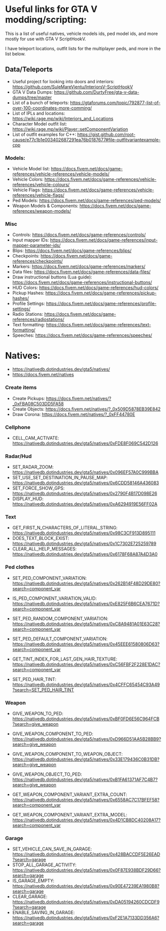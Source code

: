 # Useful links for GTA V modding/scripting:

This is a list of useful natives, vehicle models ids, ped model ids, and more 
mostly for use with GTA V ScriptHookV.

I have teleport locations, outfit lists for the multiplayer peds, 
and more in the list below.

## Data/Teleports
* Useful project for looking into doors and interiors: https://github.com/SuleMareVientu/InteriorsV-ScriptHookV
* GTA V Data Dumps: https://github.com/DurtyFree/gta-v-data-dumps/tree/master
* List of a bunch of teleports: https://gtaforums.com/topic/792877-list-of-over-100-coordinates-more-comming/
* List of IPLs and locations: https://wiki.rage.mp/wiki/Interiors_and_Locations
* Character Model outfit list: https://wiki.rage.mp/wiki/Player::setComponentVariation
* List of outfit examples for C++: https://gist.github.com/root-cause/e77c1b1e003402687291ea76b0187677#file-outfitvariantexample-cpp

### Models:
* Vehicle Model list: https://docs.fivem.net/docs/game-references/vehicle-references/vehicle-models/
* Vehicle Colors: https://docs.fivem.net/docs/game-references/vehicle-references/vehicle-colours/
* Vehicle Flags: https://docs.fivem.net/docs/game-references/vehicle-references/vehicle-flags/
* Ped Models: https://docs.fivem.net/docs/game-references/ped-models/
* Weapon Models & Components: https://docs.fivem.net/docs/game-references/weapon-models/

### Misc
* Controls: https://docs.fivem.net/docs/game-references/controls/
* Input mapper IDs: https://docs.fivem.net/docs/game-references/input-mapper-parameter-ids/
* Blips: https://docs.fivem.net/docs/game-references/blips/
* Checkpoints: https://docs.fivem.net/docs/game-references/checkpoints/
* Markers: https://docs.fivem.net/docs/game-references/markers/
* Data files: https://docs.fivem.net/docs/game-references/data-files/
* Draw instructional buttons (Lua guide): https://docs.fivem.net/docs/game-references/instructional-buttons/
* HUD Colors: https://docs.fivem.net/docs/game-references/hud-colors/
* Pickup Hashes: https://docs.fivem.net/docs/game-references/pickup-hashes/
* Profile Settings: https://docs.fivem.net/docs/game-references/profile-settings/
* Radio Stations: https://docs.fivem.net/docs/game-references/radiostations/
* Text formatting: https://docs.fivem.net/docs/game-references/text-formatting/
* Speeches: https://docs.fivem.net/docs/game-references/speeches/

# Natives:
* https://nativedb.dotindustries.dev/gta5/natives/
* https://docs.fivem.net/natives

### Create items
* Create Pickups: https://docs.fivem.net/natives/?_0xFBA08C503DD5FA58
* Create Objects: https://docs.fivem.net/natives/?_0x509D5878EB39E842
* Draw Corona: https://docs.fivem.net/natives/?_0xFF44780E

### Cellphone
* CELL_CAM_ACTIVATE: https://nativedb.dotindustries.dev/gta5/natives/0xFDE8F069C542D126

### Radar/Hud
* SET_RADAR_ZOOM: https://nativedb.dotindustries.dev/gta5/natives/0x096EF57A0C999BBA
* SET_USE_SET_DESTINATION_IN_PAUSE_MAP: https://nativedb.dotindustries.dev/gta5/natives/0x6CDD58146A436083
* SET_FORCE_SHOW_GPS: https://nativedb.dotindustries.dev/gta5/natives/0x2790F4B17D098E26
* DISPLAY_HUD: https://nativedb.dotindustries.dev/gta5/natives/0xA6294919E56FF02A

### Text
* GET_FIRST_N_CHARACTERS_OF_LITERAL_STRING: https://nativedb.dotindustries.dev/gta5/natives/0x98C3CF913D895111
* DOES_TEXT_BLOCK_EXIST: https://nativedb.dotindustries.dev/gta5/natives/0x1C7302E725259789
* CLEAR_ALL_HELP_MESSAGES: https://nativedb.dotindustries.dev/gta5/natives/0x6178F68A87A4D3A0

### Ped clothes
* SET_PED_COMPONENT_VARIATION: https://nativedb.dotindustries.dev/gta5/natives/0x262B14F48D29DE80?search=component_var
* IS_PED_COMPONENT_VARIATION_VALID: https://nativedb.dotindustries.dev/gta5/natives/0xE825F6B6CEA7671D?search=component_var
* SET_PED_RANDOM_COMPONENT_VARIATION: https://nativedb.dotindustries.dev/gta5/natives/0xC8A9481A01E63C28?search=component_var
* SET_PED_DEFAULT_COMPONENT_VARIATION: https://nativedb.dotindustries.dev/gta5/natives/0x45EEE61580806D63?search=component_var
* GET_TINT_INDEX_FOR_LAST_GEN_HAIR_TEXTURE: https://nativedb.dotindustries.dev/gta5/natives/0xC56FBF2F228E1DAC?search=component_var

* SET_PED_HAIR_TINT: https://nativedb.dotindustries.dev/gta5/natives/0x4CFFC65454C93A49?search=SET_PED_HAIR_TINT

### Weapon
* GIVE_WEAPON_TO_PED: https://nativedb.dotindustries.dev/gta5/natives/0xBF0FD6E56C964FCB?search=give_weapon
* GIVE_WEAPON_COMPONENT_TO_PED: https://nativedb.dotindustries.dev/gta5/natives/0xD966D51AA5B28BB9?search=give_weapon
* GIVE_WEAPON_COMPONENT_TO_WEAPON_OBJECT: https://nativedb.dotindustries.dev/gta5/natives/0x33E179436C0B31DB?search=give_weapon
* GIVE_WEAPON_OBJECT_TO_PED: https://nativedb.dotindustries.dev/gta5/natives/0xB1FA61371AF7C4B7?search=give_weapon

* GET_WEAPON_COMPONENT_VARIANT_EXTRA_COUNT: https://nativedb.dotindustries.dev/gta5/natives/0x6558AC7C17BFEF58?search=component_var
* GET_WEAPON_COMPONENT_VARIANT_EXTRA_MODEL: https://nativedb.dotindustries.dev/gta5/natives/0x4D1CB8DC40208A17?search=component_var


### Garage
* SET_VEHICLE_CAN_SAVE_IN_GARAGE: https://nativedb.dotindustries.dev/gta5/natives/0x428BACCDF5E26EAD?search=garage
* STOP_ALL_GARAGE_ACTIVITY: https://nativedb.dotindustries.dev/gta5/natives/0x0F87E938BDF29D66?search=garage
* IS_GARAGE_EMPTY: https://nativedb.dotindustries.dev/gta5/natives/0x90E47239EA1980B8?search=garage
* CLEAR_GARAGE: https://nativedb.dotindustries.dev/gta5/natives/0xDA05194260CDCDF9?search=garage
* ENABLE_SAVING_IN_GARAGE: https://nativedb.dotindustries.dev/gta5/natives/0xF2E1A7133DD356A6?search=garage
